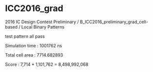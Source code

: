 # ICC2016_grad
2016 IC Design Contest Preliminary / B_ICC2016_preliminary_grad_cell-based / Local Binary Patterns

test pattern all pass

Simulation time : 1001762 ns

Total cell area : 7714.682893

Score : 7,714 * 1,101,762 = 8,498,992,068
